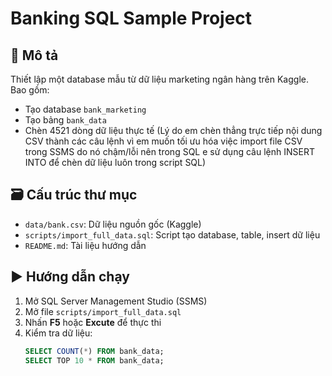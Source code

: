 # Banking SQL Sample Project

## 📘 Mô tả
Thiết lập một database mẫu từ dữ liệu marketing ngân hàng trên Kaggle. Bao gồm:
- Tạo database `bank_marketing`
- Tạo bảng `bank_data`
- Chèn 4521 dòng dữ liệu thực tế (Lý do em chèn thẳng trực tiếp nội dung CSV thành các câu lệnh vì em muốn tối ưu hóa việc import file CSV trong SSMS do nó chậm/lỗi nên trong SQL e sử dụng câu lệnh INSERT INTO để chèn dữ liệu luôn trong script SQL)

## 🗃️ Cấu trúc thư mục
- `data/bank.csv`: Dữ liệu nguồn gốc (Kaggle)
- `scripts/import_full_data.sql`: Script tạo database, table, insert dữ liệu
- `README.md`: Tài liệu hướng dẫn

## ▶️ Hướng dẫn chạy
1. Mở SQL Server Management Studio (SSMS)
2. Mở file `scripts/import_full_data.sql`
3. Nhấn **F5** hoặc **Excute** để thực thi
4. Kiểm tra dữ liệu:
   ```sql
   SELECT COUNT(*) FROM bank_data;
   SELECT TOP 10 * FROM bank_data;
